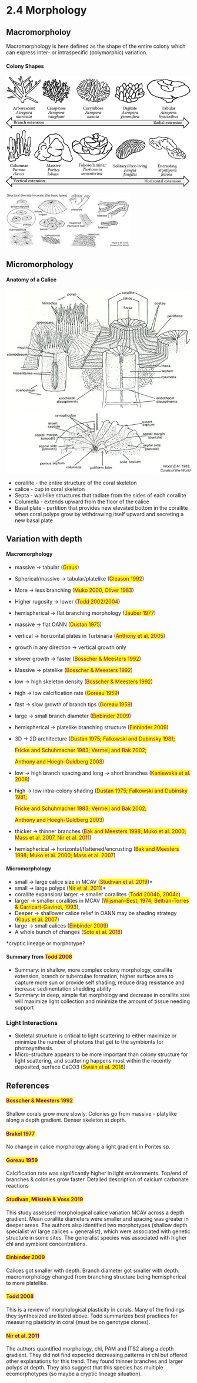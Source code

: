# 2.4 Morphology

## Macromorpholoy

Macromorphology is here defined as the shape of the entire colony which can express inter- or intraspecific (polymorphic) variation.&#x20;

#### Colony Shapes

![](../.gitbook/assets/Major-growth-forms-of-scleractinian-corals-arranged-according-to-their-major-growth-axis.png)

![](<../.gitbook/assets/images (1).jpg>)

## Micromorphology&#x20;

#### Anatomy of a Calice&#x20;

![](../.gitbook/assets/coralit2-2.jpg)

* corallite - the entire structure of the coral skeleton&#x20;
* calice - cup in coral skeleton&#x20;
* Septa - wall-like structures that radiate from the sides of each corallite&#x20;
* Columella - extends upward from the floor of the calice
* Basal plate - partition that provides new elevated bottom in the corallite when coral polyps grow by withdrawing itself upward and secreting a new basal plate

## Variation with depth&#x20;

#### Macromorphology&#x20;

* massive → tabular (<mark style="color:purple;">Graus</mark>)
* Spherical/massive → tabular/platelike (<mark style="color:purple;">Gleason 1992</mark>)
* More → less branching (<mark style="color:purple;">Muko 2000, Oliver 1983</mark>)
* Higher rugosity → lower (<mark style="color:purple;">Todd 2002/2004</mark>)
* hemispherical → flat branching morphology (<mark style="color:purple;">Jauber 1977</mark>)
* massive → flat OANN (<mark style="color:purple;">Dustan 1975</mark>)
* vertical → horizontal plates in Turbinaria (<mark style="color:purple;">Anthony et al. 2005</mark>)
* growth in any direction → vertical growth only
* slower growth -> faster (<mark style="color:purple;">Bosscher & Meesters 1992</mark>)
* Massive -> platelike (<mark style="color:purple;">Bosscher & Meesters 1992</mark>)
* low -> high skeleton density (<mark style="color:purple;">Bosscher & Meesters 1992</mark>)
* high -> low calcification rate (<mark style="color:purple;">Goreau 1959</mark>)
* fast -> slow growth of branch tips (<mark style="color:purple;">Goreau 1959</mark>)
* large -> small branch diameter (<mark style="color:purple;">Einbinder 2009</mark>)
* hemispherical -> platelike branching structure (<mark style="color:purple;">Einbinder 2009</mark>)
*   3D -> 2D architecture (<mark style="color:purple;">Dustan 1975; Falkowski and Dubinsky 1981;</mark>

    <mark style="color:purple;">Fricke and Schuhmacher 1983; Vermeij and Bak 2002;</mark>

    <mark style="color:purple;">Anthony and Hoegh-Guldberg 2003</mark>)
* low -> high branch spacing and long -> short branches  (<mark style="color:purple;">Kaniewska et al. 2008</mark>)&#x20;
*   high -> low intra-colony shading (<mark style="color:purple;">Dustan 1975; Falkowski and Dubinsky 1981;</mark>

    <mark style="color:purple;">Fricke and Schuhmacher 1983; Vermeij and Bak 2002;</mark>

    <mark style="color:purple;">Anthony and Hoegh-Guldberg 2003</mark>)
* thicker -> thinner branches (<mark style="color:purple;">Bak and Meesters 1998; Muko et al. 2000; Mass et al. 2007, Nir et al. 2011</mark>)
* hemispherical -> horizontal/flattened/encrusting (<mark style="color:purple;">Bak and Meesters 1998; Muko et al. 2000; Mass et al. 2007</mark>)

#### Micromorphology&#x20;

* small -> large calice size in MCAV (<mark style="color:purple;">Studivan et al. 2019</mark>)\*&#x20;
* small → large polyps (<mark style="color:purple;">Nir et al. 2011</mark>)\*
* corallite expansion/ larger → smaller corallites (<mark style="color:purple;">Todd 2004b, 2004c</mark>)
* larger → smaller corallites in MCAV (<mark style="color:purple;">Wijsman-Best, 1974; Beltran-Torres & Carricart-Gavinet, 1993</mark>),
* Deeper → shallower calice relief in OANN may be shading strategy (<mark style="color:purple;">Klaus et al. 2007</mark>)
* large -> small calices (<mark style="color:purple;">Einbinder 2009</mark>)
* A whole bunch of changes (<mark style="color:purple;">Soto et al. 2018</mark>)

\*cryptic lineage or morphotype?&#x20;

#### Summary from <mark style="color:purple;">Todd 2008</mark>

* Summary: in shallow, more complex colony morphology, corallite extension, branch or tuberculae formation, higher surface area to capture more sun or provide self shading, reduce drag resistance and increase sedimentation shedding ability
* Summary: in deep, simple flat morphology and decrease in corallite size will maximize light collection and minimize the amount of tissue needing support

### Light Interactions

* Skeletal structure is critical to light scattering to either maximize or minimize the number of photons that get to the symbionts for photosynthesis.&#x20;
* Micro-structure appears to be more important than colony structure for light scattering, and scattering happens most within the recently deposited, surface CaCO3 (<mark style="color:purple;">Swain et al. 2018</mark>)&#x20;





## References

#### <mark style="color:purple;">Bosscher & Meesters 1992</mark>&#x20;

Shallow corals grow more slowly. Colonies go from massive - platylike along a depth gradient. Denser skeleton at depth.&#x20;

#### <mark style="color:purple;">Brakel 1977</mark>

No change in calice morphology along a light gradient in Porites sp.&#x20;

#### <mark style="color:purple;">Goreau 1959</mark>

Calcification rate was significantly higher in light environments. Top/end of branches & colonies grow faster. Detailed description of calcium carbonate reactions&#x20;

#### <mark style="color:purple;">Studivan, Milstein & Voss 2019</mark>

This study assessed morphological calice variation MCAV across a depth gradient.  Mean corallite diameters were smaller and spacing was greater in deeper areas. The authors also identified two morphotypes (shallow depth specialist w/ large calices + generalist), which were associated with genetic structure in some sites. The generalist species was associated with higher chl and symbiont concentrations.&#x20;

#### <mark style="color:purple;">Einbinder 2009</mark>&#x20;

Calices got smaller with depth. Branch diameter got smaller with depth. macromorphology changed from branching structure being hemispherical to more platelike.&#x20;

#### <mark style="color:purple;">Todd 2008</mark>

This is a review of morphological plasticity in corals. Many of the findings they synthesized are listed above. Todd summarizes best practices for measuring plasticity in coral (must be on genotype clones).&#x20;

#### <mark style="color:purple;">Nir et al. 2011</mark>

The authors quantified morphology, chl, PAM and ITS2 along a depth gradient. They did not find expected decreasing patterns in chl but offered other explanations for this trend. They found thinner branches and larger polyps at depth. They also suggest that this species has multiple ecomorphotypes (so maybe a cryptic lineage situation).&#x20;





